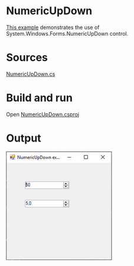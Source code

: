 # NumericUpDown

[This example](.) demonstrates the use of System.Windows.Forms.NumericUpDown control.

# Sources

[NumericUpDown.cs](NumericUpDown.cs)

# Build and run

Open [NumericUpDown.csproj](NumericUpDown.csproj)

# Output

![Screenshot](../../docs/Pictures/Forms/NumericUpDown.png)

